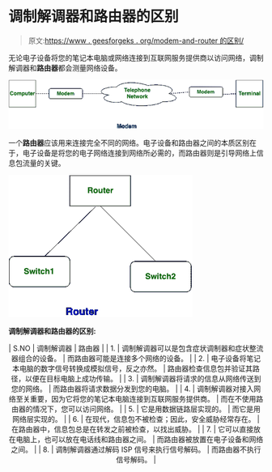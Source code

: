# 调制解调器和路由器的区别

> 原文:[https://www . geesforgeks . org/modem-and-router 的区别/](https://www.geeksforgeeks.org/difference-between-modem-and-router/)

无论电子设备将您的笔记本电脑或网络连接到互联网服务提供商以访问网络，调制解调器和**路由器**都会测量网络设备。

![](img/41469b18070cf43cf954f51112fcde09.png)

一个**路由器**应该用来连接完全不同的网络。电子设备和路由器之间的本质区别在于，电子设备是将您的电子网络连接到网络所必需的，而路由器则是引导网络上信息包流量的关键。

![](img/1c86ccb38c23c7127cf998b1611ac224.png)

**调制解调器和路由器的区别:**

<center>

| S.NO | 调制解调器 | 路由器 |
| 1. | 调制解调器可以是包含症状调制器和症状整流器组合的设备。 | 而路由器可能是连接多个网络的设备。 |
| 2. | 电子设备将笔记本电脑的数字信号转换成模拟信号，反之亦然。 | 路由器检查信息包并验证其路径，以便在目标电脑上成功传输。 |
| 3. | 调制解调器将请求的信息从网络传送到您的网络。 | 而路由器将请求数据分发到您的电脑。 |
| 4. | 调制解调器对接入网络至关重要，因为它将您的笔记本电脑连接到互联网服务提供商。 | 而在不使用路由器的情况下，您可以访问网络。 |
| 5. | 它是用数据链路层实现的。 | 而它是用网络层实现的。 |
| 6. | 在现代，信息包不被检查；因此，安全威胁经常存在。 | 在路由器中，信息包总是在转发之前被检查，以找出威胁。 |
| 7. | 它可以直接放在电脑上，也可以放在电话线和路由器之间。 | 而路由器被放置在电子设备和网络之间。 |
| 8. | 调制解调器通过解码 ISP 信号来执行信号解码。 | 而路由器不执行信号解码。 |

</center>